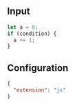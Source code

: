 
## Input
```javascript input
let a = 0;
if (condition) {
  a += 1;
}
```

## Configuration
```json configuration
{
  "extension": "js"
}
```